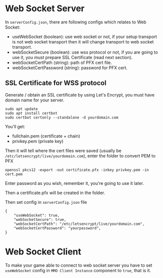 # Web Socket Server

In `serverConfig.json`, there are following configs which relates to Web Socket:

- useWebSocket (boolean): use web socket or not, if your setup transport is not web socket transport then it will change transport to web socket transport.
- webSocketSecure (boolean): use wss protocol or not, if you are going to use it, you must prepare SSL Certificate (read next section).
- webSocketCertPath (string): path of PFX cert file.
- webSocketCertPassword (string): password for PFX cert.

## SSL Certificate for WSS protocol

Generate / obtain an SSL certificate by using Let's Encrypt, you must have domain name for your server.

```
sudo apt update
sudo apt install certbot
sudo certbot certonly --standalone -d yourdomain.com
```

You'll get:
- fullchain.pem (certificate + chain)
- privkey.pem (private key)

Then it will tell where the cert files were saved (usually be `/etc/letsencrypt/live/yourdomain.com`), enter the folder to convert PEM to PFX

```
openssl pkcs12 -export -out certificate.pfx -inkey privkey.pem -in cert.pem
```

Enter password as you wish, remember it, you're going to use it later.

Then a certificate.pfx will be created in the folder.

Then set config in `serverConfig.json` file
```
{
    "useWebSocket": true,
    "webSocketSecure": true,
    "webSocketCertPath": "/etc/letsencrypt/live/yourdomain.com",
    "webSocketCertPassword": "yourpassword",
}
```

# Web Socket Client

To make your game able to connect to web socket server you have to set `useWebSocket` config in `MMO Client Instance` component to `true`, that is it.